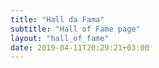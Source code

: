 ```yaml
---
title: "Hall da Fama"
subtitle: "Hall of Fame page"
layout: "hall_of_fame"
date: 2019-04-11T20:29:21+03:00
---
```

